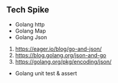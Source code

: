 
## Tech Spike

- Golang http
- Golang Map
- Golang Json

1. https://eager.io/blog/go-and-json/
2. https://blog.golang.org/json-and-go
3. https://golang.org/pkg/encoding/json/

- Golang unit test & assert
